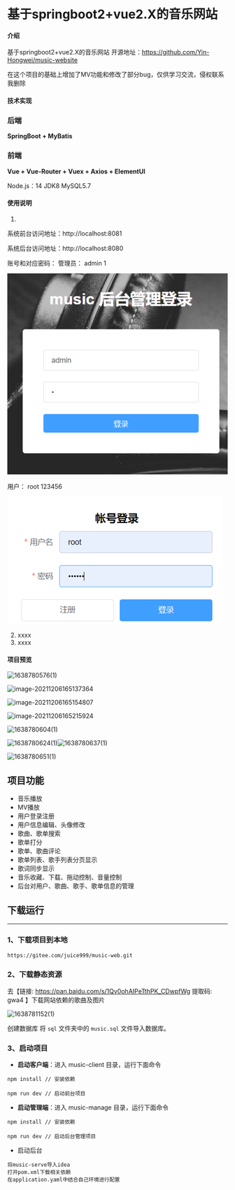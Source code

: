 # 基于springboot2+vue2.X的音乐网站

#### 介绍
基于springboot2+vue2.X的音乐网站
开源地址：https://github.com/Yin-Hongwei/music-website

在这个项目的基础上增加了MV功能和修改了部分bug，仅供学习交流，侵权联系我删除

#### 技术实现
### 后端

**SpringBoot + MyBatis**

### 前端

**Vue + Vue-Router + Vuex + Axios + ElementUI**

Node.js：14
JDK8
MySQL5.7

#### 使用说明

1.  
系统前台访问地址：http://localhost:8081

系统后台访问地址：http://localhost:8080

账号和对应密码：
管理员： admin    1

![输入图片说明](ReadMeResource/1638780017(1).jpg)

用户：  root     123456

![输入图片说明](ReadMeResource/image.png)

2.  xxxx
3.  xxxx

#### 项目预览

![1638780576(1)](F:\FrameWorkStudy\MusicWeb\music-web\ReadMeResource\1638780576(1).jpg)

![image-20211206165137364](C:\Users\Administrator\AppData\Roaming\Typora\typora-user-images\image-20211206165137364.png)

![image-20211206165154807](C:\Users\Administrator\AppData\Roaming\Typora\typora-user-images\image-20211206165154807.png)

![image-20211206165215924](C:\Users\Administrator\AppData\Roaming\Typora\typora-user-images\image-20211206165215924.png)

![1638780604(1)](F:\FrameWorkStudy\MusicWeb\music-web\ReadMeResource\1638780604(1).jpg)

![1638780624(1)](F:\FrameWorkStudy\MusicWeb\music-web\ReadMeResource\1638780624(1).jpg)![1638780637(1)](F:\FrameWorkStudy\MusicWeb\music-web\ReadMeResource\1638780637(1).jpg)

![1638780651(1)](F:\FrameWorkStudy\MusicWeb\music-web\ReadMeResource\1638780651(1).jpg)

## 项目功能

- 音乐播放
- MV播放
- 用户登录注册
- 用户信息编辑、头像修改
- 歌曲、歌单搜索
- 歌单打分
- 歌单、歌曲评论
- 歌单列表、歌手列表分页显示
- 歌词同步显示
- 音乐收藏、下载、拖动控制、音量控制
- 后台对用户、歌曲、歌手、歌单信息的管理

## 下载运行

------



### 1、下载项目到本地

```
https://gitee.com/juice999/music-web.git
```

### 2、下载静态资源

去【链接: https://pan.baidu.com/s/1Qv0ohAIPeTthPK_CDwpfWg 提取码: gwa4 】下载网站依赖的歌曲及图片

![1638781152(1)](F:\FrameWorkStudy\MusicWeb\music-web\ReadMeResource\1638781152(1).jpg)

创建数据库 将 `sql` 文件夹中的 `music.sql` 文件导入数据库。

### 3、启动项目

- **启动客户端**：进入 music-client 目录，运行下面命令

```
npm install // 安装依赖

npm run dev // 启动前台项目
```

- **启动管理端**：进入 music-manage 目录，运行下面命令

```
npm install // 安装依赖

npm run dev // 启动后台管理项目
```

- 启动后台

```
将music-serve导入idea
打开pom.xml下载相关依赖
在application.yaml中结合自己环境进行配置
```


